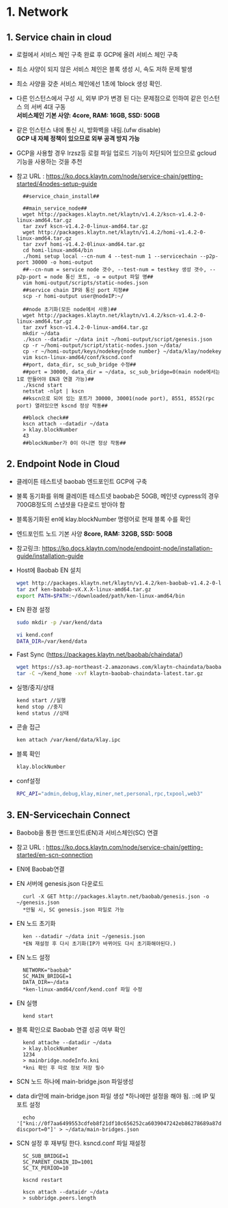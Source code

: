 # 1. Network

## 1. Service chain in cloud
- 로컬에서 서비스 체인 구축 완료 후 GCP에 올려 서비스 체인 구축        
- 최소 사양이 되지 않은 서비스 체인은 블록 생성 시, 속도 저하 문제 발생        
- 최소 사양을 갖춘 서비스 체인에선 1초에 1block 생성 확인.        
- 다른 인스턴스에서 구성 시, 외부 IP가 변경 된 다는 문제점으로 인하여 같은 인스턴스 의 서버 4대 구동        
**서비스체인 기본 사양: 4core, RAM: 16GB, SSD: 50GB**        
- 같은 인스턴스 내에 통신 시, 방화벽을 내림.(ufw disable)        
**GCP 내 자체 정책이 있으므로 외부 공격 방지 가능**        
- GCP을 사용할 경우 lrzsz등 로컬 파일 업로드 기능이 차단되어 있으므로 gcloud 기능을 사용하는 것을 추천    
- 참고 URL : https://ko.docs.klaytn.com/node/service-chain/getting-started/4nodes-setup-guide
        
        ##service_chain_install##
    
        ##main_service_node##
        wget http://packages.klaytn.net/klaytn/v1.4.2/kscn-v1.4.2-0-linux-amd64.tar.gz
        tar zxvf kscn-v1.4.2-0-linux-amd64.tar.gz
        wget http://packages.klaytn.net/klaytn/v1.4.2/homi-v1.4.2-0-linux-amd64.tar.gz
        tar zxvf homi-v1.4.2-0linux-amd64.tar.gz
        cd homi-linux-amd64/bin
        ./homi setup local --cn-num 4 --test-num 1 --servicechain --p2p-port 30000 -o homi-output
        ##--cn-num = service node 갯수, --test-num = testkey 생성 갯수, --p2p-port = node 통신 포트, -o = output 파일 명##
        vim homi-output/scripts/static-nodes.json
        ##service chain IP와 통신 port 지정##
        scp -r homi-output user@nodeIP:~/
    
        ##node 초기화(모든 node에서 사용)##
        wget http://packages.klaytn.net/klaytn/v1.4.2/kscn-v1.4.2-0-linux-amd64.tar.gz
        tar zxvf kscn-v1.4.2-0-linux-amd64.tar.gz
        mkdir ~/data
        ./kscn --datadir ~/data init ~/homi-output/script/genesis.json
        cp -r ~/homi-output/script/static-nodes.json ~/data/
        cp -r ~/homi-output/keys/nodekey{node number} ~/data/klay/nodekey
        vim kscn-linux-amd64/conf/kscnd.conf
        ##port, data_dir, sc_sub_bridge 수정##
        ##port = 30000, data_dir = ~/data, sc_sub_bridge=0(main node에서는 1로 만들어야 EN과 연결 가능)##
        ./kscnd start
        netstat -nlpt | kscn
        ##kscn으로 되어 있는 포트가 30000, 30001(node port), 8551, 8552(rpc port) 열려있으면 kscnd 정상 작동##
    
        ##block check##
        kscn attach --datadir ~/data
        > klay.blockNumber
        43
        ##blockNumber가 0이 아니면 정상 작동##

## 2. Endpoint Node in Cloud
- 클레이튼 테스트넷 baobab 엔드포인트 GCP에 구축
- 불록 동기화를 위해 클레이튼 테스트넷 baobab은 50GB, 메인넷 cypress의 경우 700GB정도의 스냅셧을 다운로드 받아야 함
- 블록동기화된 en에 klay.blockNumber 명령어로 현재 블록 수를 확인
- 엔드포인트 노드 기본 사양
**8core, RAM: 32GB, SSD: 50GB**
- 참고링크: https://ko.docs.klaytn.com/node/endpoint-node/installation-guide/installation-guide



- Host에 Baobab EN 설치

  ```sh
  wget http://packages.klaytn.net/klaytn/v1.4.2/ken-baobab-v1.4.2-0-linux-amd64.tar.gz
  tar zxf ken-baobab-vX.X.X-linux-amd64.tar.gz
  export PATH=$PATH:~/downloaded/path/ken-linux-amd64/bin
  ```

- EN 환경 설정

  ```sh
  sudo mkdir -p /var/kend/data
  
  vi kend.conf
  DATA_DIR=/var/kend/data
  ```

- Fast Sync (https://packages.klaytn.net/baobab/chaindata/)

  ```sh
  wget https://s3.ap-northeast-2.amazonaws.com/klaytn-chaindata/baobab/klaytn-baobab-chaindata-20200608010611.tar.gz
  tar -C ~/kend_home -xvf klaytn-baobab-chaindata-latest.tar.gz
  ```

- 실행/중지/상태

  ```sh
  kend start //실행
  kend stop //중지
  kend status //상태
  ```

- 콘솔 접근

  ```sh
  ken attach /var/kend/data/klay.ipc
  ```

- 블록 확인

  ```sh
  klay.blockNumber
  ```

- conf설정

  ```sh
  RPC_API="admin,debug,klay,miner,net,personal,rpc,txpool,web3"
  ```

  

## 3. EN-Servicechain Connect

- Baobob을 통한 앤드포인트(EN)과 서비스체인(SC) 연결
- 참고 URL : https://ko.docs.klaytn.com/node/service-chain/getting-started/en-scn-connection
- EN에 Baobab연결
- EN 서버에 genesis.json 다운로드

        curl -X GET http://packages.klaytn.net/baobab/genesis.json -o ~/genesis.json
        *안될 시, SC genesis.json 파일로 가능
    
- EN 노드 초기화

        ken --datadir ~/data init ~/genesis.json
        *EN 재설정 후 다시 초기화(IP가 바뀌어도 다시 초기화해야된다.)
    
- EN 노드 설정

        NETWORK="baobab"
        SC_MAIN_BRIDGE=1
        DATA_DIR=~/data
        *ken-linux-amd64/conf/kend.conf 파일 수정
    
- EN 실행

        kend start
    
- 블록 확인으로 Baobab 연결 성공 여부 확인

        kend attache --datadir ~/data
        > klay.blockNumber
        1234
        > mainbridge.nodeInfo.kni
        *kni 확인 후 따로 정보 저장 필수

- SCN 노드 하나에 main-bridge.json 파일생성
- data dir안에 main-bridge.json 파일 생성
*하나에만 설정을 해야 됨. ::에 IP 및 포트 설정

        echo '["kni://0f7aa6499553cdfeb8f21df10c656252ca6039047242eb86278689a87d57a41f9f004720180d1921e9f7632a4c6476f1775a2c381568d8e8c3c9c4a8cfe25bae@::?discport=0"]' > ~/data/main-bridges.json
  
- SCN 설정 후 재부팅 한다. ksncd.conf 파일 재설정

        SC_SUB_BRIDGE=1
        SC_PARENT_CHAIN_ID=1001
        SC_TX_PERIOD=10
        
        kscnd restart
        
        kscn attach --dataidr ~/data
        > subbridge.peers.length
    
